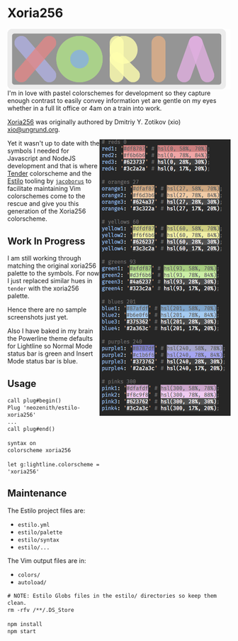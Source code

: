 # Xoria256

<img
  align="right"
  alt="Xoria SVG Logo"
  src="https://raw.githubusercontent.com/neozenith/estilo-xoria256/master/logo.svg?sanitize=true"
/>

I'm in love with pastel colorschemes for development so they 
capture enough contrast to easily convey information yet are gentle on my eyes
whether in a full lit office or 4am on a train into work.

[Xoria256](https://github.com/vim-scripts/xoria256.vim) was originally authored by 
Dmitriy Y. Zotikov (xio) <xio@ungrund.org>.

<img
  align="right"
  alt="estilo/palette/xora256.yml"
  src="https://raw.githubusercontent.com/neozenith/estilo-xoria256/master/palette-vim.png?sanitize=true"
/>


Yet it wasn't up to date with the symbols I needed for Javascript and NodeJS
development and that is where [Tender](https://github.com/jacoborus/tender.vim) 
colorscheme and the [Estilo](https://github.com/jacoborus/estilo) tooling
by [`jacoborus`](https://github.com/jacoborus) to facilitate maintaining Vim
colorschemes come to the rescue and give you this generation of the Xoria256 colorscheme.


## Work In Progress

I am still working through matching the original xoria256 palette to the
symbols. For now I just replaced similar hues in `tender` with the xoria256 palette.

Hence there are no sample screenshots just yet.

Also I have baked in my brain the Powerline theme defaults for Lightline so
Normal Mode status bar is green and Insert Mode status bar is blue.

## Usage

```
call plug#begin()
Plug 'neozenith/estilo-xoria256'
...
call plug#end()

syntax on
colorscheme xoria256

let g:lightline.colorscheme = 'xoria256'
```

## Maintenance

The Estilo project files are:
 - `estilo.yml`
 - `estilo/palette`
 - `estilo/syntax`
 - `estilo/...`

The Vim output files are in:
 - `colors/`
 - `autoload/`

```
# NOTE: Estilo Globs files in the estilo/ directories so keep them clean.
rm -rfv /**/.DS_Store

npm install
npm start
```
